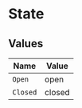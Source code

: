 # State


## Values

| Name     | Value    |
| -------- | -------- |
| `Open`   | open     |
| `Closed` | closed   |